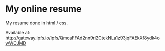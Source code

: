 # My online resume

My resume done in html / css.

Available at:
http://gateway.ipfs.io/ipfs/QmcaFFAd2nn9ri2CtekNLa1z93jqFAEkXf8ydk4owWCJMD
